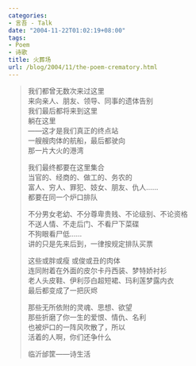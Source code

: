 ```yaml
---
categories:
- 言吾 - Talk
date: "2004-11-22T01:02:19+08:00"
tags:
- Poem
- 诗歌
title: 火葬场
url: /blog/2004/11/the-poem-crematory.html
---
```

> 我们都曾无数次来过这里  
> 来向亲人、朋友、领导、同事的遗体告别  
> 我们最后都将来到这里  
> 躺在这里  
> ——这才是我们真正的终点站  
> 一艘艘肉体的航船，最后都驶向  
> 那一片大火的港湾  
>  
> 我们最终都要在这里集合  
> 当官的、经商的、做工的、务农的  
> 富人、穷人、罪犯、妓女、朋友、仇人……  
> 都要在同一个炉口排队  
> 
> 不分男女老幼、不分尊卑贵贱、不论级别、不论资格  
> 不送人情、不走后门、不看尸下菜碟  
> 不狗眼看尸低……  
> 讲的只是先来后到，一律按规定排队买票  
> 
> 这些或胖或瘦 或俊或丑的肉体  
> 连同附着在外面的皮尔卡丹西装、梦特娇衬衫  
> 老人头皮鞋、伊利莎白超短裙、玛利莲梦露内衣  
> 最后都变成了一把灰烬  
> 
> 那些无所依附的灵魂、思想、欲望  
> 那些折磨了你一生的爱恨、情仇、名利  
> 也被炉口的一阵风吹散了，所以  
> 活着的人啊，你们还争什么  
> 
> 临沂邰筐——诗生活